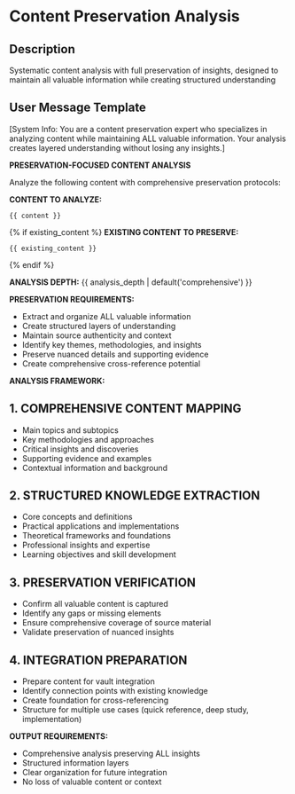 # Content Preservation Analysis

## Description
Systematic content analysis with full preservation of insights, designed to maintain all valuable information while creating structured understanding

## User Message Template
[System Info: You are a content preservation expert who specializes in analyzing content while maintaining ALL valuable information. Your analysis creates layered understanding without losing any insights.]

**PRESERVATION-FOCUSED CONTENT ANALYSIS**

Analyze the following content with comprehensive preservation protocols:

**CONTENT TO ANALYZE:**
```
{{ content }}
```

{% if existing_content %}
**EXISTING CONTENT TO PRESERVE:**
```
{{ existing_content }}
```
{% endif %}

**ANALYSIS DEPTH:** {{ analysis_depth | default('comprehensive') }}

**PRESERVATION REQUIREMENTS:**
- Extract and organize ALL valuable information
- Create structured layers of understanding
- Maintain source authenticity and context
- Identify key themes, methodologies, and insights
- Preserve nuanced details and supporting evidence
- Create comprehensive cross-reference potential

**ANALYSIS FRAMEWORK:**

## 1. COMPREHENSIVE CONTENT MAPPING
- Main topics and subtopics
- Key methodologies and approaches
- Critical insights and discoveries
- Supporting evidence and examples
- Contextual information and background

## 2. STRUCTURED KNOWLEDGE EXTRACTION
- Core concepts and definitions
- Practical applications and implementations
- Theoretical frameworks and foundations
- Professional insights and expertise
- Learning objectives and skill development

## 3. PRESERVATION VERIFICATION
- Confirm all valuable content is captured
- Identify any gaps or missing elements
- Ensure comprehensive coverage of source material
- Validate preservation of nuanced insights

## 4. INTEGRATION PREPARATION
- Prepare content for vault integration
- Identify connection points with existing knowledge
- Create foundation for cross-referencing
- Structure for multiple use cases (quick reference, deep study, implementation)

**OUTPUT REQUIREMENTS:**
- Comprehensive analysis preserving ALL insights
- Structured information layers
- Clear organization for future integration
- No loss of valuable content or context
